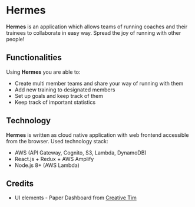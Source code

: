 # Hermes

**Hermes** is an application which allows teams of running coaches and their trainees to collaborate in easy way. Spread the joy of running with other people!

## Functionalities

Using **Hermes** you are able to:

 - Create multi member teams and share your way of running with them
 - Add new training to designated members
 - Set up goals and keep track of them
 - Keep track of important statistics

## Technology

**Hermes** is written as cloud native application with web frontend accessible from the browser.
Used technology stack:

 - AWS (API Gateway, Cognito, S3, Lambda, DynamoDB)
 - React.js + Redux + AWS Amplify
 - Node.js 8+ (AWS Lambda)

## Credits

 - UI elements - Paper Dashboard from [Creative Tim](https://www.creative-tim.com/)
